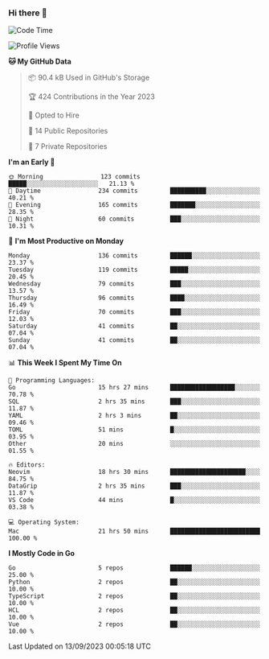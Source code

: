 ### Hi there 👋
<!--![visitors](https://visitor-badge.glitch.me/badge?page_id=d0zingcat)-->
<!--
**d0zingcat/d0zingcat** is a ✨ _special_ ✨ repository because its `README.md` (this file) appears on your GitHub profile.

Here are some ideas to get you started:

- 🔭 I’m currently working on ...
- 🌱 I’m currently learning ...
- 👯 I’m looking to collaborate on ...
- 🤔 I’m looking for help with ...
- 💬 Ask me about ...
- 📫 How to reach me: ...
- 😄 Pronouns: ...
- ⚡ Fun fact: ...
-->
<!--START_SECTION:waka-->
![Code Time](http://img.shields.io/badge/Code%20Time-3%2C036%20hrs%201%20min-blue)

![Profile Views](http://img.shields.io/badge/Profile%20Views-0-blue)

**🐱 My GitHub Data** 

> 📦 90.4 kB Used in GitHub's Storage 
 > 
> 🏆 424 Contributions in the Year 2023
 > 
> 💼 Opted to Hire
 > 
> 📜 14 Public Repositories 
 > 
> 🔑 7 Private Repositories 
 > 
**I'm an Early 🐤** 

```text
🌞 Morning                123 commits         █████░░░░░░░░░░░░░░░░░░░░   21.13 % 
🌆 Daytime                234 commits         ██████████░░░░░░░░░░░░░░░   40.21 % 
🌃 Evening                165 commits         ███████░░░░░░░░░░░░░░░░░░   28.35 % 
🌙 Night                  60 commits          ███░░░░░░░░░░░░░░░░░░░░░░   10.31 % 
```
📅 **I'm Most Productive on Monday** 

```text
Monday                   136 commits         ██████░░░░░░░░░░░░░░░░░░░   23.37 % 
Tuesday                  119 commits         █████░░░░░░░░░░░░░░░░░░░░   20.45 % 
Wednesday                79 commits          ███░░░░░░░░░░░░░░░░░░░░░░   13.57 % 
Thursday                 96 commits          ████░░░░░░░░░░░░░░░░░░░░░   16.49 % 
Friday                   70 commits          ███░░░░░░░░░░░░░░░░░░░░░░   12.03 % 
Saturday                 41 commits          ██░░░░░░░░░░░░░░░░░░░░░░░   07.04 % 
Sunday                   41 commits          ██░░░░░░░░░░░░░░░░░░░░░░░   07.04 % 
```


📊 **This Week I Spent My Time On** 

```text
💬 Programming Languages: 
Go                       15 hrs 27 mins      ██████████████████░░░░░░░   70.78 % 
SQL                      2 hrs 35 mins       ███░░░░░░░░░░░░░░░░░░░░░░   11.87 % 
YAML                     2 hrs 3 mins        ██░░░░░░░░░░░░░░░░░░░░░░░   09.46 % 
TOML                     51 mins             █░░░░░░░░░░░░░░░░░░░░░░░░   03.95 % 
Other                    20 mins             ░░░░░░░░░░░░░░░░░░░░░░░░░   01.55 % 

🔥 Editors: 
Neovim                   18 hrs 30 mins      █████████████████████░░░░   84.75 % 
DataGrip                 2 hrs 35 mins       ███░░░░░░░░░░░░░░░░░░░░░░   11.87 % 
VS Code                  44 mins             █░░░░░░░░░░░░░░░░░░░░░░░░   03.38 % 

💻 Operating System: 
Mac                      21 hrs 50 mins      █████████████████████████   100.00 % 
```

**I Mostly Code in Go** 

```text
Go                       5 repos             ██████░░░░░░░░░░░░░░░░░░░   25.00 % 
Python                   2 repos             ██░░░░░░░░░░░░░░░░░░░░░░░   10.00 % 
TypeScript               2 repos             ██░░░░░░░░░░░░░░░░░░░░░░░   10.00 % 
HCL                      2 repos             ██░░░░░░░░░░░░░░░░░░░░░░░   10.00 % 
Vue                      2 repos             ██░░░░░░░░░░░░░░░░░░░░░░░   10.00 % 
```




 Last Updated on 13/09/2023 00:05:18 UTC
<!--END_SECTION:waka-->

